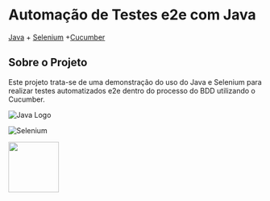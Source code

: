 # Automação de Testes e2e com Java

[Java](https://www.java.com/pt_BR/) + [Selenium](https://www.selenium.dev/) +[Cucumber](https://cucumber.io/) 

## Sobre o Projeto
Este projeto trata-se de uma demonstração do uso do Java e Selenium para realizar testes automatizados e2e dentro do processo do BDD utilizando o Cucumber.


![Java Logo](https://encrypted-tbn0.gstatic.com/images?q=tbn%3AANd9GcQjkDCX-EE2H_0JtiaslWoGEmUD6MxeD-OaCw&usqp=CAU)


![Selenium](https://upload.wikimedia.org/wikipedia/commons/thumb/d/d5/Selenium_Logo.png/100px-Selenium_Logo.png)

[<img src="https://lisacrispin.com/wp-content/uploads/2019/01/Screen-Shot-2019-01-17-at-12.13.33-PM.png" width="100"/>](https://lisacrispin.com/wp-content/uploads/2019/01/Screen-Shot-2019-01-17-at-12.13.33-PM.png)

